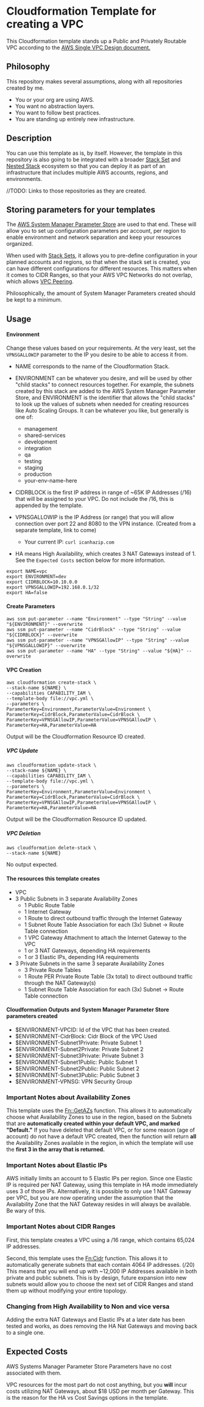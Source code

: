 # Cloudformation Template for creating a VPC

This Cloudformation template stands up a Public and Privately Routable VPC
according to the [AWS Single VPC Design document.](https://aws.amazon.com/answers/networking/aws-single-vpc-design/)

## Philosophy

This repository makes several assumptions, along with all repositories created
by me.

* You or your org are using AWS.
* You want no abstraction layers.
* You want to follow best practices.
* You are standing up entirely new infrastructure.

## Description

You can use this template as is, by itself. However,
the template in this repository is also going to be integrated with a broader [Stack Set](https://docs.aws.amazon.com/AWSCloudFormation/latest/UserGuide/what-is-cfnstacksets.html) and [Nested Stack](https://docs.aws.amazon.com/AWSCloudFormation/latest/UserGuide/using-cfn-nested-stacks.html) ecosystem so that you can deploy it as part of an infrastructure that includes
multiple AWS accounts, regions, and environments.

//TODO: Links to those repositories as they are created.

## Storing parameters for your templates

The [AWS System Manager Parameter Store](https://docs.aws.amazon.com/systems-manager/latest/userguide/systems-manager-paramstore.html) are used to that end. These will allow you to set up configuration parameters
per account, per region to enable environment and network separation and keep
your resources organized.

When used with [Stack Sets](https://docs.aws.amazon.com/AWSCloudFormation/latest/UserGuide/what-is-cfnstacksets.html),
it allows you to pre-define configuration in your planned accounts and regions,
so that when the stack set is created, you can have different configurations for
different resources. This matters when it comes to CIDR Ranges, so that your
AWS VPC Networks do not overlap, which allows [VPC Peering](https://docs.aws.amazon.com/AmazonVPC/latest/UserGuide/vpc-peering.html).

Philosophically, the amount of System Manager Parameters created should be kept
to a minimum.

## Usage

#### Environment

Change these values based on your requirements.
At the very least, set the `VPNSGALLOWIP` parameter to the IP you desire to be able to access it from.

* NAME corresponds to the name of the Cloudformation Stack.
* ENVIRONMENT can be whatever you desire, and will be used by other "child
  stacks" to connect resources together. For example, the subnets created by this
  stack are added to the AWS System Manager Parameter Store, and ENVIRONMENT
  is the identifier that allows the "child stacks" to look up the values of
  subnets when needed for creating resources like Auto Scaling Groups.
  It can be whatever you like, but generally is one of:
  * management
  * shared-services
  * development
  * integration
  * qa
  * testing
  * staging
  * production
  * your-env-name-here

* CIDRBLOCK is the first IP address in range of ~65K IP Addresses (/16) that will be assigned to your VPC. Do not include the /16, this is appended by the template.
* VPNSGALLOWIP is the IP Address (or range) that you will allow connection over port 22 and 8080 to the VPN instance. (Created from a separate template, link to come)
  * Your current IP: `curl icanhazip.com`
* HA means High Availability, which creates 3 NAT Gateways instead of 1. See the `Expected Costs` section below for more information.

```
export NAME=vpc
export ENVIRONMENT=dev
export CIDRBLOCK=10.10.0.0
export VPNSGALLOWIP=192.168.0.1/32
export HA=false
```

#### Create Parameters
```
aws ssm put-parameter --name "Environment" --type "String" --value "${ENVIRONMENT}" --overwrite
aws ssm put-parameter --name "CidrBlock" --type "String" --value "${CIDRBLOCK}" --overwrite
aws ssm put-parameter --name "VPNSGAllowIP" --type "String" --value "${VPNSGALLOWIP}" --overwrite
aws ssm put-parameter --name "HA" --type "String" --value "${HA}" --overwrite
```

#### VPC Creation
```
aws cloudformation create-stack \
--stack-name ${NAME} \
--capabilities CAPABILITY_IAM \
--template-body file://vpc.yml \
--parameters \
ParameterKey=Environment,ParameterValue=Environment \
ParameterKey=CidrBlock,ParameterValue=CidrBlock \
ParameterKey=VPNSGAllowIP,ParameterValue=VPNSGAllowIP \
ParameterKey=HA,ParameterValue=HA

```

Output will be the Cloudformation Resource ID created.

##### VPC Update
```
aws cloudformation update-stack \
--stack-name ${NAME} \
--capabilities CAPABILITY_IAM \
--template-body file://vpc.yml \
--parameters \
ParameterKey=Environment,ParameterValue=Environment \
ParameterKey=CidrBlock,ParameterValue=CidrBlock \
ParameterKey=VPNSGAllowIP,ParameterValue=VPNSGAllowIP \
ParameterKey=HA,ParameterValue=HA
```

Output will be the Cloudformation Resource ID updated.

##### VPC Deletion
```
aws cloudformation delete-stack \
--stack-name ${NAME}
```

No output expected.

#### The resources this template creates

* VPC
* 3 Public Subnets in 3 separate Availability Zones
  * 1 Public Route Table
  * 1 Internet Gateway
  * 1 Route to direct outbound traffic through the Internet Gateway
  * 1 Subnet Route Table Association for each (3x) Subnet -> Route Table
  connection
  * 1 VPC Gateway Attachment to attach the Internet Gateway to the VPC
  * 1 or 3 NAT Gateways, depending HA requirements
  * 1 or 3 Elastic IPs, depending HA requirements
* 3 Private Subnets in the same 3 separate Availability Zones
  * 3 Private Route Tables
  * 1 Route PER Private Route Table (3x total) to direct outbound traffic
  through the NAT Gateway(s)
  * 1 Subnet Route Table Association for each (3x) Subnet -> Route Table
  connection

#### Cloudformation Outputs and System Manager Parameter Store parameters created

* $ENVIRONMENT-VPCID: Id of the VPC that has been created.
* $ENVIRONMENT-CidrBlock: Cidr Block of the VPC Used
* $ENVIRONMENT-Subnet1Private: Private Subnet 1
* $ENVIRONMENT-Subnet2Private: Private Subnet 2
* $ENVIRONMENT-Subnet3Private: Private Subnet 3
* $ENVIRONMENT-Subnet1Public: Public Subnet 1
* $ENVIRONMENT-Subnet2Public: Public Subnet 2
* $ENVIRONMENT-Subnet3Public: Public Subnet 3
* $ENVIRONMENT-VPNSG: VPN Security Group


### Important Notes about Availability Zones

This template uses the [Fn::GetAZs](https://docs.aws.amazon.com/AWSCloudFormation/latest/UserGuide/intrinsic-function-reference-getavailabilityzones.html) function. This allows it to automatically choose what
Availability Zones to use in the region, based on the Subnets that are
**automatically created within your default VPC, and marked "Default."** If you
have deleted that default VPC, or for some reason (age of account) do not have a
default VPC created, then the function will return **all** the Availability
Zones available in the region, in which the template will use the **first 3 in
the array that is returned.**

### Important Notes about Elastic IPs

AWS initially limits an account to 5 Elastic IPs per region. Since one Elastic
IP is required per NAT Gateway, using this template in HA mode immediately uses
3 of those IPs. Alternatively, it is possible to only use 1 NAT Gateway per VPC,
but you are now operating under the assumption that the Availability Zone that
the NAT Gateway resides in will always be available. Be wary of this.

### Important Notes about CIDR Ranges

First, this template creates a VPC using a /16 range, which contains 65,024 IP
addresses.

Second, this template uses the [Fn:Cidr](https://docs.aws.amazon.com/AWSCloudFormation/latest/UserGuide/intrinsic-function-reference-cidr.html) function. This allows it to automatically generate subnets that each contain
4064 IP addresses. (/20) This means that you will end up with ~12,000 IP
Addresses available in both private and public subnets. This is by design,
future expansion into new subnets would allow you to choose the next set of CIDR
Ranges and stand them up without modifying your entire topology.

### Changing from High Availability to Non and vice versa

Adding the extra NAT Gateways and Elastic IPs at a later date has been tested
and works, as does removing the HA Nat Gateways and moving back to a single one.

## Expected Costs

AWS Systems Manager Parameter Store Parameters have no cost associated with
them.

VPC resources for the most part do not cost anything, but you **will** incur
costs utilizing NAT Gateways, about $18 USD per month per Gateway. This is the
reason for the HA vs Cost Savings options in the template.
